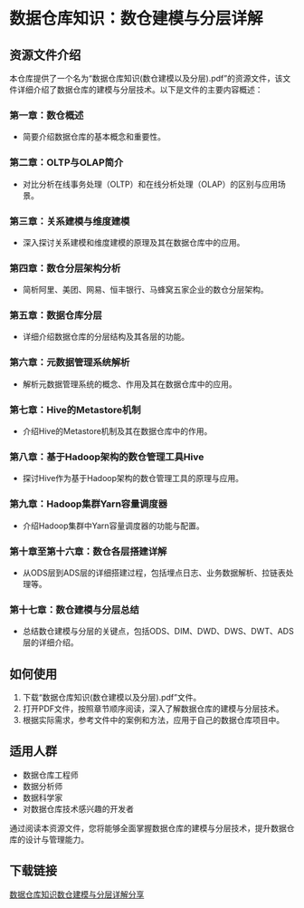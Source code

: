 # 数据仓库知识：数仓建模与分层详解

## 资源文件介绍

本仓库提供了一个名为“数据仓库知识(数仓建模以及分层).pdf”的资源文件，该文件详细介绍了数据仓库的建模与分层技术。以下是文件的主要内容概述：

### 第一章：数仓概述
- 简要介绍数据仓库的基本概念和重要性。

### 第二章：OLTP与OLAP简介
- 对比分析在线事务处理（OLTP）和在线分析处理（OLAP）的区别与应用场景。

### 第三章：关系建模与维度建模
- 深入探讨关系建模和维度建模的原理及其在数据仓库中的应用。

### 第四章：数仓分层架构分析
- 简析阿里、美团、网易、恒丰银行、马蜂窝五家企业的数仓分层架构。

### 第五章：数据仓库分层
- 详细介绍数据仓库的分层结构及其各层的功能。

### 第六章：元数据管理系统解析
- 解析元数据管理系统的概念、作用及其在数据仓库中的应用。

### 第七章：Hive的Metastore机制
- 介绍Hive的Metastore机制及其在数据仓库中的作用。

### 第八章：基于Hadoop架构的数仓管理工具Hive
- 探讨Hive作为基于Hadoop架构的数仓管理工具的原理与应用。

### 第九章：Hadoop集群Yarn容量调度器
- 介绍Hadoop集群中Yarn容量调度器的功能与配置。

### 第十章至第十六章：数仓各层搭建详解
- 从ODS层到ADS层的详细搭建过程，包括埋点日志、业务数据解析、拉链表处理等。

### 第十七章：数仓建模与分层总结
- 总结数仓建模与分层的关键点，包括ODS、DIM、DWD、DWS、DWT、ADS层的详细介绍。

## 如何使用

1. 下载“数据仓库知识(数仓建模以及分层).pdf”文件。
2. 打开PDF文件，按照章节顺序阅读，深入了解数据仓库的建模与分层技术。
3. 根据实际需求，参考文件中的案例和方法，应用于自己的数据仓库项目中。

## 适用人群

- 数据仓库工程师
- 数据分析师
- 数据科学家
- 对数据仓库技术感兴趣的开发者

通过阅读本资源文件，您将能够全面掌握数据仓库的建模与分层技术，提升数据仓库的设计与管理能力。

## 下载链接

[数据仓库知识数仓建模与分层详解分享](https://pan.quark.cn/s/d76773b51dbe)